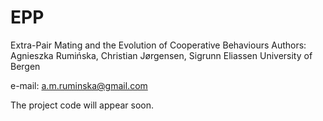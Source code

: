 # EPP
Extra-Pair Mating and the Evolution of Cooperative Behaviours
Authors: Agnieszka Rumińska, Christian Jørgensen, Sigrunn Eliassen
University of Bergen

e-mail: a.m.ruminska@gmail.com

The project code will appear soon.
